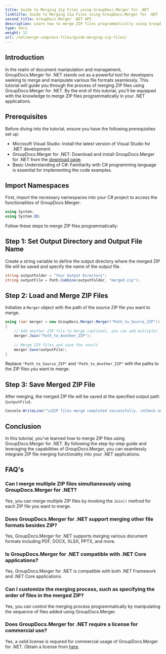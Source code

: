 ```yaml
---
title: Guide to Merging Zip Files using GroupDocs.Merger for .NET
linktitle: Guide to Merging Zip Files using GroupDocs.Merger for .NET
second_title: GroupDocs.Merger .NET API
description: Learn how to merge ZIP files programmatically using GroupDocs.Merger for .NET. This tutorial provides a detailed guide for developers.
type: docs
weight: 12
url: /net/merge-compress-files/guide-merging-zip-files/
---
```

## Introduction
In the realm of document manipulation and management, GroupDocs.Merger for .NET stands out as a powerful tool for developers seeking to merge and manipulate various file formats seamlessly. This tutorial will guide you through the process of merging ZIP files using GroupDocs.Merger for .NET. By the end of this tutorial, you'll be equipped with the knowledge to merge ZIP files programmatically in your .NET applications.
## Prerequisites
Before diving into the tutorial, ensure you have the following prerequisites set up:
- Microsoft Visual Studio: Install the latest version of Visual Studio for .NET development.
- GroupDocs.Merger for .NET: Download and install GroupDocs.Merger for .NET from the [download page](https://releases.groupdocs.com/merger/net/).
- Basic Understanding of C#: Familiarity with C# programming language is essential for implementing the code examples.

## Import Namespaces
First, import the necessary namespaces into your C# project to access the functionalities of GroupDocs.Merger:
```csharp
using System;
using System.IO;
```

Follow these steps to merge ZIP files programmatically:
## Step 1: Set Output Directory and Output File Name
Create a string variable to define the output directory where the merged ZIP file will be saved and specify the name of the output file.
```csharp
string outputFolder = "Your Output Directory";
string outputFile = Path.Combine(outputFolder, "merged.zip");
```
## Step 2: Load and Merge ZIP Files
Initialize a `Merger` object with the path of the source ZIP file you want to merge.
```csharp
using (var merger = new GroupDocs.Merger.Merger("Path_to_Source_ZIP"))
{
    // Add another ZIP file to merge (optional, you can add multiple)
    merger.Join("Path_to_Another_ZIP");
    
    // Merge ZIP files and save the result
    merger.Save(outputFile);
}
```
Replace `"Path_to_Source_ZIP"` and `"Path_to_Another_ZIP"` with the paths to the ZIP files you want to merge.
## Step 3: Save Merged ZIP File
After merging, the merged ZIP file will be saved at the specified output path (`outputFile`).
```csharp
Console.WriteLine("\nZIP files merge completed successfully. \nCheck output in {0}", outputFolder);
```

## Conclusion
In this tutorial, you've learned how to merge ZIP files using GroupDocs.Merger for .NET. By following the step-by-step guide and leveraging the capabilities of GroupDocs.Merger, you can seamlessly integrate ZIP file merging functionality into your .NET applications.

## FAQ's
### Can I merge multiple ZIP files simultaneously using GroupDocs.Merger for .NET?
Yes, you can merge multiple ZIP files by invoking the `Join()` method for each ZIP file you want to merge.
### Does GroupDocs.Merger for .NET support merging other file formats besides ZIP?
Yes, GroupDocs.Merger for .NET supports merging various document formats including PDF, DOCX, XLSX, PPTX, and more.
### Is GroupDocs.Merger for .NET compatible with .NET Core applications?
Yes, GroupDocs.Merger for .NET is compatible with both .NET Framework and .NET Core applications.
### Can I customize the merging process, such as specifying the order of files in the merged ZIP?
Yes, you can control the merging process programmatically by manipulating the sequence of files added using GroupDocs.Merger.
### Does GroupDocs.Merger for .NET require a license for commercial use?
Yes, a valid license is required for commercial usage of GroupDocs.Merger for .NET. Obtain a license from [here](https://purchase.groupdocs.com/buy).

